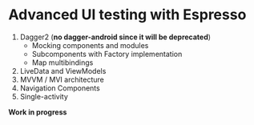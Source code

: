 # Advanced UI testing with Espresso

1. Dagger2 (**no dagger-android since it will be deprecated**)
     - Mocking components and modules
     - Subcomponents with Factory implementation
     - Map multibindings
2. LiveData and ViewModels
3. MVVM / MVI architecture
4. Navigation Components
5. Single-activity

**Work in progress**
